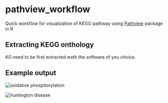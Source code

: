 # pathview_workflow

Quick workflow for visualization of KEGG pathway using [Pathview](https://bioconductor.org/packages/release/bioc/html/pathview.html) package in R

## Extracting KEGG onthology

KO need to be first extracted wsth the software of you choice.

## Example output

![oxidative phosphorylation](https://github.com/jleluyer/pathview_workflow/tree/master/03_results/oxidative_phosphorylation.png)

![huntington disease](https://github.com/jleluyer/pathview_workflow/tree/master/03_results/huntington_disease.png)
